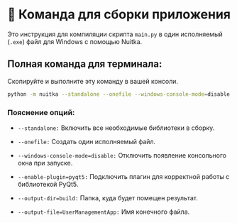 # 🚀 Команда для сборки приложения

Это инструкция для компиляции скрипта `main.py` в один исполняемый (`.exe`) файл для Windows с помощью Nuitka.

## Полная команда для терминала:

Скопируйте и выполните эту команду в вашей консоли.

```bash
python -m nuitka --standalone --onefile --windows-console-mode=disable --disable-cache=ccache --enable-plugin=pyqt5 --output-dir=build --output-file=UserManagementApp main.py
```

### Пояснение опций:

* `--standalone:` Включить все необходимые библиотеки в сборку.

* `--onefile:` Создать один исполняемый файл.

* `--windows-console-mode=disable:` Отключить появление консольного окна при запуске.

* `--enable-plugin=pyqt5:` Подключить плагин для корректной работы с библиотекой PyQt5.

* `--output-dir=build:` Папка, куда будет помещен результат.

* `--output-file=UserManagementApp:` Имя конечного файла.

